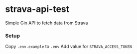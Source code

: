 # strava-api-test

Simple Gin API to fetch data from Strava

### Setup

Copy `.env.example` to `.env`
Add value for `STRAVA_ACCESS_TOKEN`
